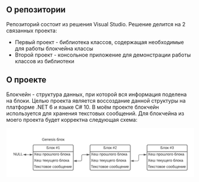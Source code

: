 ## О репозитории
Репозиторий состоит из решения Visual Studio. Решение делится на 2 связанных проекта:
- Первый проект - библиотека классов, содержащая необходимые для работы блокчейна классы 
- Второй проект - консольное приложение для демонстрации работы классов из библиотеки


## О проекте
Блокчейн - структура данных, при которой вся информация поделена на блоки. Целью проекта является воссоздание данной структуры на платформе .NET 6 и языке С# 10.
В моём проекте блокчейн используется для хранения текстовых сообщений. Для блокчейна из моего проекта будет корректна следующая схема:

![Alt Text](./BlockchainTest/resources/schema1.png)
